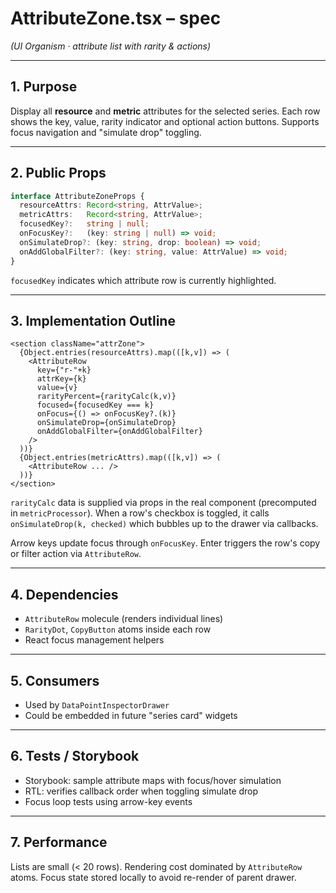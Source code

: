# AttributeZone.tsx – spec
*(UI Organism · attribute list with rarity & actions)*

---

## 1. Purpose

Display all **resource** and **metric** attributes for the selected series.
Each row shows the key, value, rarity indicator and optional action buttons.
Supports focus navigation and "simulate drop" toggling.

---

## 2. Public Props

```ts
interface AttributeZoneProps {
  resourceAttrs: Record<string, AttrValue>;
  metricAttrs:   Record<string, AttrValue>;
  focusedKey?:   string | null;
  onFocusKey?:   (key: string | null) => void;
  onSimulateDrop?: (key: string, drop: boolean) => void;
  onAddGlobalFilter?: (key: string, value: AttrValue) => void;
}
```

`focusedKey` indicates which attribute row is currently highlighted.

---

## 3. Implementation Outline

```tsx
<section className="attrZone">
  {Object.entries(resourceAttrs).map(([k,v]) => (
    <AttributeRow
      key={"r-"+k}
      attrKey={k}
      value={v}
      rarityPercent={rarityCalc(k,v)}
      focused={focusedKey === k}
      onFocus={() => onFocusKey?.(k)}
      onSimulateDrop={onSimulateDrop}
      onAddGlobalFilter={onAddGlobalFilter}
    />
  ))}
  {Object.entries(metricAttrs).map(([k,v]) => (
    <AttributeRow ... />
  ))}
</section>
```

`rarityCalc` data is supplied via props in the real component (precomputed in
`metricProcessor`). When a row's checkbox is toggled, it calls
`onSimulateDrop(k, checked)` which bubbles up to the drawer via callbacks.

Arrow keys update focus through `onFocusKey`. Enter triggers the row's copy or
filter action via `AttributeRow`.

---

## 4. Dependencies
- `AttributeRow` molecule (renders individual lines)
- `RarityDot`, `CopyButton` atoms inside each row
- React focus management helpers

---

## 5. Consumers
- Used by `DataPointInspectorDrawer`
- Could be embedded in future "series card" widgets

---

## 6. Tests / Storybook
- Storybook: sample attribute maps with focus/hover simulation
- RTL: verifies callback order when toggling simulate drop
- Focus loop tests using arrow-key events

---

## 7. Performance
Lists are small (< 20 rows). Rendering cost dominated by `AttributeRow` atoms.
Focus state stored locally to avoid re-render of parent drawer.
